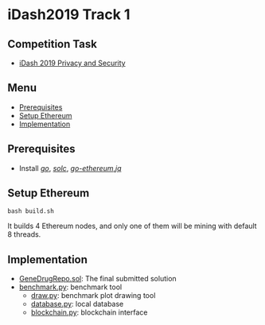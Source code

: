 # iDash2019 Track 1

## Competition Task 
 - [iDash 2019 Privacy and Security](http://www.humangenomeprivacy.org/2019/competition-tasks.html)
 


## Menu
 - [Prerequisites](#prerequisites)
 - [Setup Ethereum](#setup-ethereum)
 - [Implementation](#implementation)


## Prerequisites
 - Install [*go*](https://golang.org/dl/), [*solc*](https://solidity.readthedocs.io/en/latest/installing-solidity.html), [*go-ethereum*](https://github.com/ethereum/go-ethereum),[*jq*](https://stedolan.github.io/jq/)
	
## Setup Ethereum
	bash build.sh
	
It builds 4 Ethereum nodes, and only one of them will be mining with default 8 threads.


## Implementation
 - [GeneDrugRepo.sol](src/contract/GeneDrugRepo/GeneDrugRepo.sol): The final submitted solution
 - [benchmark.py](src/benchmark.py): benchmark tool
   - [draw.py](src/draw.py): benchmark plot drawing tool
   - [database.py](src/database.py): local database
   - [blockchain.py](src/blockchain.py): blockchain interface


